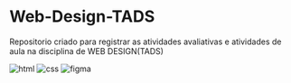 # Web-Design-TADS

Repositorio criado para registrar as atividades avaliativas e atividades de aula na disciplina de WEB DESIGN(TADS)

![html](https://img.shields.io/badge/HTML-e34f26?logo=html5&logoColor=ffffff&style=for-the-badge)
![css](https://img.shields.io/badge/CSS-1572b6?logo=css3&style=for-the-badge)
![figma](https://img.shields.io/badge/Figma-000000?logo=figma&style=for-the-badge)